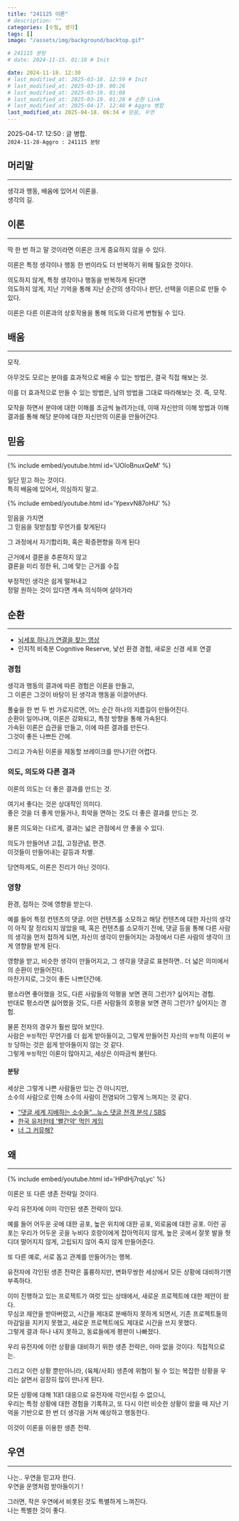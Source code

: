 ```yaml
---
title: "241125 이론"
# description: ""
categories: [수필, 생각]
tags: []
image: "/assets/img/background/backtop.gif"

# 241115 분탕
# date: 2024-11-15. 01:18 # Init

date: 2024-11-18. 12:30
# last_modified_at: 2025-03-18. 12:59 # Init
# last_modified_at: 2025-03-19. 00:26
# last_modified_at: 2025-03-19. 01:08
# last_modified_at: 2025-03-19. 01:28 # 순환 Link
# last_modified_at: 2025-04-17. 12:48 # Aggro 병합
last_modified_at: 2025-04-18. 06:34 # 믿음, 우연
---
```


2025-04-17. 12:50 : 글 병합.  
`2024-11-28-Aggro : 241115 분탕`  

## 머리말

---

생각과 행동, 배움에 있어서 이론을.  
생각의 길.  

## 이론

---

딱 한 번 하고 말 것이라면 이론은 크게 중요하지 않을 수 있다.  

이론은 특정 생각이나 행동 한 번이라도 더 반복하기 위해 필요한 것이다.  

의도하지 않게, 특정 생각이나 행동을 반복하게 된다면  
의도하지 않게, 지난 기억을 통해 지난 순간의 생각이나 판단, 선택을 이론으로 만들 수 있다.  

이론은 다른 이론과의 상호작용을 통해 의도와 다르게 변형될 수 있다.  

## 배움

---

모작.  

아무것도 모르는 분야를 효과적으로 배울 수 있는 방법은, 결국 직접 해보는 것.  

이를 더 효과적으로 만들 수 있는 방법은, 남의 방법을 그대로 따라해보는 것. 즉, 모작.  

모작을 하면서 분야에 대한 이해를 조금씩 늘려가는데, 이때 자신만의 이해 방법과 이해 결과를 통해 해당 분야에 대한 자신만의 이론을 만들어간다.  

## 믿음

---

{% include embed/youtube.html id='UOloBnuxQeM' %}

일단 믿고 하는 것이다.  
특히 배움에 있어서, 의심하지 말고.  

{% include embed/youtube.html id='YpexvN87oHU' %}

믿음을 가지면  
그 믿음을 뒷받침할 무언가를 찾게된다  

그 과정에서 자기합리화, 혹은 확증편향을 하게 된다  

근거에서 결론을 추론하지 않고  
결론을 미리 정한 뒤, 그에 맞는 근거를 수집  

부정적인 생각은 쉽게 떨쳐내고  
정말 원하는 것이 있다면 계속 의식하며 살아가라  

## 순환

---

- [뇌세포 하나가 연결을 찾는 영상](https://old.reddit.com/r/interestingasfuck/comments/10i0dn3/single_brain_cell_looking_for_a_connection/)
- 인지적 비축분 Cognitive Reserve, 낯선 환경 경험, 새로운 신경 세포 연결

### 경험

생각과 행동의 결과에 따른 경험은 이론을 만들고,  
그 이론은 그것이 바탕이 된 생각과 행동을 이끌어낸다.  

풀숲을 한 번 두 번 가로지르면, 어느 순간 하나의 지름길이 만들어진다.  
순환이 일어나며, 이론은 강화되고, 특정 방향을 통해 가속된다.  
가속된 이론은 습관을 만들고, 이에 따른 결과를 만든다.  
그것이 좋든 나쁘든 간에.  

그리고 가속된 이론을 제동할 브레이크를 만나기란 어렵다.  

### 의도, 의도와 다른 결과

이론의 의도는 더 좋은 결과를 만드는 것.  

여기서 좋다는 것은 상대적인 의미다.  
좋은 것을 더 좋게 만들거나, 최악을 면하는 것도 더 좋은 결과를 만드는 것.  

물론 의도와는 다르게, 결과는 넓은 관점에서 안 좋을 수 있다.  

의도가 만들어낸 고집, 고정관념, 편견.  
이것들이 만들어내는 갈등과 차별.  

당연하게도, 이론은 진리가 아닌 것이다.  

### 영향

환경, 접하는 것에 영향을 받는다.  

예를 들어 특정 컨텐츠의 댓글. 어떤 컨텐츠를 소모하고 해당 컨텐츠에 대한 자신의 생각이 아직 잘 정리되지 않았을 때, 혹은 컨텐츠를 소모하기 전에, 댓글 등을 통해 다른 사람의 생각을 먼저 접하게 되면, 자신의 생각이 만들어지는 과정에서 다른 사람의 생각이 크게 영향을 받게 된다.  

영향을 받고, 비슷한 생각이 만들어지고, 그 생각을 댓글로 표현하면.. 더 넓은 의미에서의 순환이 만들어진다.  
마찬가지로, 그것이 좋든 나쁘던간에.  

평소라면 좋아했을 것도, 다른 사람들의 악평을 보면 괜히 그런가? 싶어지는 경험.  
반대로 평소라면 싫어했을 것도, 다른 사람들의 호평을 보면 괜히 그런가? 싶어지는 경험.  

물론 전자의 경우가 훨씬 많아 보인다.  
사람은 `부정`적인 무언가를 더 쉽게 받아들이고, 그렇게 만들어진 자신의 `부정`적 이론이 `부정` 당하는 것은 쉽게 받아들이지 않는 것 같다.  
그렇게 `부정`적인 이론이 많아지고, 세상은 이따금씩 불탄다.  

#### 분탕

세상은 그렇게 나쁜 사람들만 있는 건 아니지만,  
소수의 사람으로 인해 소수의 사람이 전염되어 그렇게 느껴지는 것 같다.  

- ["댓글 세계 지배하는 소수들"…뉴스 댓글 전격 분석 / SBS](https://youtu.be/3t-2F30S8fY?si=Q8FLUUkKw_XKiHRl)
- [한국 유저한테 '빨간약' 먹인 게임](https://youtube.com/shorts/ZXosx6107ro?si=OUjcFlVt9BcZ-qMT)
- [너 그 커뮤해?](https://youtu.be/N2CuVR5wrg0?si=oyWiKOFkaTGUCdUQ)

## 왜

---

{% include embed/youtube.html id='HPdHj7rqLyc' %}

이론은 또 다른 생존 전략일 것이다.  

우리 유전자에 이미 각인된 생존 전략이 있다.  

예를 들어 어두운 곳에 대한 공포, 높은 위치에 대한 공포, 외로움에 대한 공포.
이런 공포는 우리가 어두운 곳을 누비다 호랑이에게 잡아먹히지 않게, 높은 곳에서 잘못 발을 헛디뎌 떨어지지 않게, 고립되지 않어 죽지 않게 만들어준다.  

또 다른 예로, 서로 돕고 관계를 만들어가는 행복.  

유전자에 각인된 생존 전략은 훌륭하지만, 변화무쌍한 세상에서 모든 상황에 대비하기엔 부족하다.  

이미 진행하고 있는 프로젝트가 여럿 있는 상태에서, 새로운 프로젝트에 대한 제안이 왔다.  
무심코 제안을 받아버렸고, 시간을 제대로 분배하지 못하게 되면서, 기존 프로젝트들의 마감일을 지키지 못했고, 새로운 프로젝트에도 제대로 시간을 쓰지 못했다.  
그렇게 결과 하나 내지 못하고, 동료들에게 평판이 나빠졌다.  

우리 유전자에 이런 상황을 대비하기 위한 생존 전략은, 아마 없을 것이다. 직접적으로는.  

그리고 이런 상황 뿐만아니라, (육체/사회) 생존에 위협이 될 수 있는 복잡한 상황을 우리는 살면서 굉장히 많이 만나게 된다.  

모든 상황에 대해 1대1 대응으로 유전자에 각인시킬 수 없으니,  
우리는 특정 상황에 대한 경험을 기록하고, 또 다시 이런 비슷한 상황이 왔을 때 지난 기억을 기반으로 한 번 더 생각을 거쳐 예상하고 행동한다.  

이것이 이론을 이용한 생존 전략.  

## 우연

---

나는.. 우연을 믿고자 한다.  
우연을 운명처럼 받아들이기 !  

그러면, 작은 우연에서 비롯된 것도 특별하게 느껴진다.  
나는 특별한 것이 좋다.  
